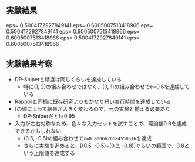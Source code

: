 ## 実験結果
eps= 0.5004172927849141
eps= 0.6005007513418966
eps= 0.5004172927849141
eps= 0.6005007513418966
eps= 0.6005007513418966
eps= 0.5004172927849141
eps= 0.6005007513418966

## 実験結果考察
- DP-Sniperと精度は同じくらいを達成している
    - 特に(1, 2)の組み合わせではなく、(0, 1)の組み合わせでε=0.6を達成している
- Rapporと同様に既存研究よりもかなり短い実行時間を達成している
- fの値によって結果が大きく変わるので、元の実験と揃える必要あり
    - DP-Sniperだとf=0.95
- 入力が左右対称なため、色々な入力セットを試すことで、理論値0.8を達成できるかもしれない
    - (0.5, -0.5)の組み合わせで`ε=0.8006676684558616`を達成
    - さらに実験を進めると、[(0.5, -0.5)~(0.2, -0.8)]ぐらいの範囲で、0.8という上限値を達成する
